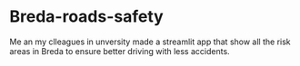 # Breda-roads-safety
Me an my clleagues in unversity made a streamlit app that show all the risk areas in Breda to ensure better driving with less accidents.
